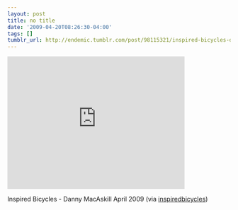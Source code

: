 ```yaml
---
layout: post
title: no title
date: '2009-04-20T08:26:30-04:00'
tags: []
tumblr_url: http://endemic.tumblr.com/post/98115321/inspired-bicycles-danny-macaskill-april-2009
---
```

<iframe width="400" height="300" id="youtube_iframe" src="https://www.youtube.com/embed/Z19zFlPah-o?feature=oembed&amp;enablejsapi=1&amp;origin=http://safe.txmblr.com&amp;wmode=opaque" frameborder="0" allowfullscreen></iframe>  

Inspired Bicycles - Danny MacAskill April 2009 (via [inspiredbicycles](http://youtube.com/user/inspiredbicycles))

